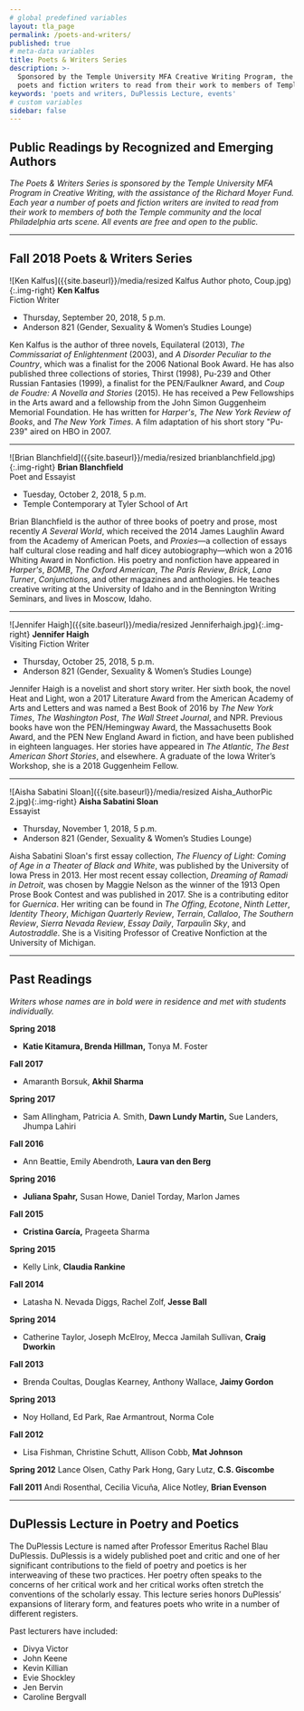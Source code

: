 ```yaml
---
# global predefined variables
layout: tla_page
permalink: /poets-and-writers/
published: true
# meta-data variables
title: Poets & Writers Series
description: >-
  Sponsored by the Temple University MFA Creative Writing Program, the Poets and Writers Series invites
  poets and fiction writers to read from their work to members of Temple community and Philadelphia arts scene.
keywords: 'poets and writers, DuPlessis Lecture, events'
# custom variables
sidebar: false
---
```

## Public Readings by Recognized and Emerging Authors
_The Poets & Writers Series is sponsored by the Temple University MFA Program in Creative Writing, with the assistance of the Richard Moyer Fund. Each year a number of poets and fiction writers are invited to read from their work to members of both the Temple community and the local Philadelphia arts scene. All events are free and open to the public._

___

## Fall 2018 Poets & Writers Series

![Ken Kalfus]({{site.baseurl}}/media/resized Kalfus Author photo, Coup.jpg){:.img-right}
**Ken Kalfus**<br/>
Fiction Writer<br/>

- Thursday, September 20, 2018, 5 p.m.<br/>
- Anderson 821 (Gender, Sexuality & Women’s Studies Lounge)<br/>

Ken Kalfus is the author of three novels, Equilateral (2013), _The Commissariat of Enlightenment_ (2003), and _A Disorder Peculiar to the Country_, which was a finalist for the 2006 National Book Award. He has also published three collections of stories, Thirst (1998), Pu-239 and Other Russian Fantasies (1999), a finalist for the PEN/Faulkner Award, and _Coup de Foudre: A Novella and Stories_ (2015). He has received a Pew Fellowships in the Arts award and a fellowship from the John Simon Guggenheim Memorial Foundation. He has written for _Harper's_, _The New York Review of Books_, and _The New York Times_. A film adaptation of his short story "Pu-239" aired on HBO in 2007.

___

![Brian Blanchfield]({{site.baseurl}}/media/resized brianblanchfield.jpg){:.img-right}
**Brian Blanchfield**<br/>
Poet and Essayist<br/>

- Tuesday, October 2, 2018, 5 p.m.<br/>
- Temple Contemporary at Tyler School of Art<br/>

Brian Blanchfield is the author of three books of poetry and prose, most recently _A Several World_, which received the 2014 James Laughlin Award from the Academy of American Poets, and _Proxies_—a collection of essays half cultural close reading and half dicey autobiography—which won a 2016 Whiting Award in Nonfiction. His poetry and nonfiction have appeared in _Harper's_, _BOMB_, _The Oxford American_, _The Paris Review_, _Brick_, _Lana Turner_, _Conjunctions_, and other magazines and anthologies. He teaches creative writing at the University of Idaho and in the Bennington Writing Seminars, and lives in Moscow, Idaho.

___

![Jennifer Haigh]({{site.baseurl}}/media/resized Jenniferhaigh.jpg){:.img-right}
**Jennifer Haigh**<br/>
Visiting Fiction Writer<br/>

- Thursday, October 25, 2018, 5 p.m.<br/>
- Anderson 821 (Gender, Sexuality & Women’s Studies Lounge)<br/>

Jennifer Haigh is a novelist and short story writer. Her sixth book, the novel Heat and Light, won a 2017 Literature Award from the American Academy of Arts and Letters and was named a Best Book of 2016 by _The New York Times_, _The Washington Post_, _The Wall Street Journal_, and NPR. Previous books have won the PEN/Hemingway Award, the Massachusetts Book Award, and the PEN New England Award in fiction, and have been published in eighteen languages. Her stories have appeared in _The Atlantic_, _The Best American Short Stories_, and elsewhere. A graduate of the Iowa Writer’s Workshop, she is a 2018 Guggenheim Fellow.

___

![Aisha Sabatini Sloan]({{site.baseurl}}/media/resized Aisha_AuthorPic 2.jpg){:.img-right}
**Aisha Sabatini Sloan**<br/>
  Essayist<br/>

- Thursday, November 1, 2018, 5 p.m.<br/>
- Anderson 821 (Gender, Sexuality & Women’s Studies Lounge)<br/>

Aisha Sabatini Sloan's first essay collection, _The Fluency of Light: Coming of Age in a Theater of Black and White_, was published by the University of Iowa Press in 2013. Her most recent essay collection, _Dreaming of Ramadi in Detroit_, was chosen by Maggie Nelson as the winner of the 1913 Open Prose Book Contest and was published in 2017. She is a contributing editor for _Guernica_. Her writing can be found in _The Offing_, _Ecotone_, _Ninth Letter_, _Identity Theory_, _Michigan Quarterly Review_, _Terrain_, _Callaloo_, _The Southern Review_, _Sierra Nevada Review_, _Essay Daily_, _Tarpaulin Sky_, and _Autostraddle_. She is a Visiting Professor of Creative Nonfiction at the University of Michigan. 

___

## Past Readings

_Writers whose names are in bold were in residence and met with students individually._

**Spring 2018**
- **Katie Kitamura, Brenda Hillman,** Tonya M. Foster

**Fall 2017**
- Amaranth Borsuk, **Akhil Sharma**

**Spring 2017**
- Sam Allingham, Patricia A. Smith, **Dawn Lundy Martin,** Sue Landers, Jhumpa Lahiri

**Fall 2016**
- Ann Beattie, Emily Abendroth, **Laura van den Berg**

**Spring 2016**
- **Juliana Spahr,** Susan Howe, Daniel Torday, Marlon James

**Fall 2015**
- **Cristina García,** Prageeta Sharma

**Spring 2015**
- Kelly Link, **Claudia Rankine**

**Fall 2014**
- Latasha N. Nevada Diggs, Rachel Zolf, **Jesse Ball**

**Spring 2014**
- Catherine Taylor, Joseph McElroy, Mecca Jamilah Sullivan, **Craig Dworkin**

**Fall 2013**
- Brenda Coultas, Douglas Kearney, Anthony Wallace, **Jaimy Gordon**

**Spring 2013**
- Noy Holland, Ed Park, Rae Armantrout, Norma Cole

**Fall 2012**
- Lisa Fishman, Christine Schutt, Allison Cobb, **Mat Johnson**

**Spring 2012**
Lance Olsen, Cathy Park Hong, Gary Lutz, **C.S. Giscombe**

**Fall 2011**
Andi Rosenthal, Cecilia Vicuña, Alice Notley, **Brian Evenson**

___

## DuPlessis Lecture in Poetry and Poetics
The DuPlessis Lecture is named after Professor Emeritus Rachel Blau DuPlessis. DuPlessis is a widely published poet and critic and one of her significant contributions to the field of poetry and poetics is her interweaving of these two practices. Her poetry often speaks to the concerns of her critical work and her critical works often stretch the conventions of the scholarly essay. This lecture series honors DuPlessis’ expansions of literary form, and features poets who write in a number of different registers.

Past lecturers have included: 
- Divya Victor
- John Keene
- Kevin Killian
- Evie Shockley
- Jen Bervin
- Caroline Bergvall
